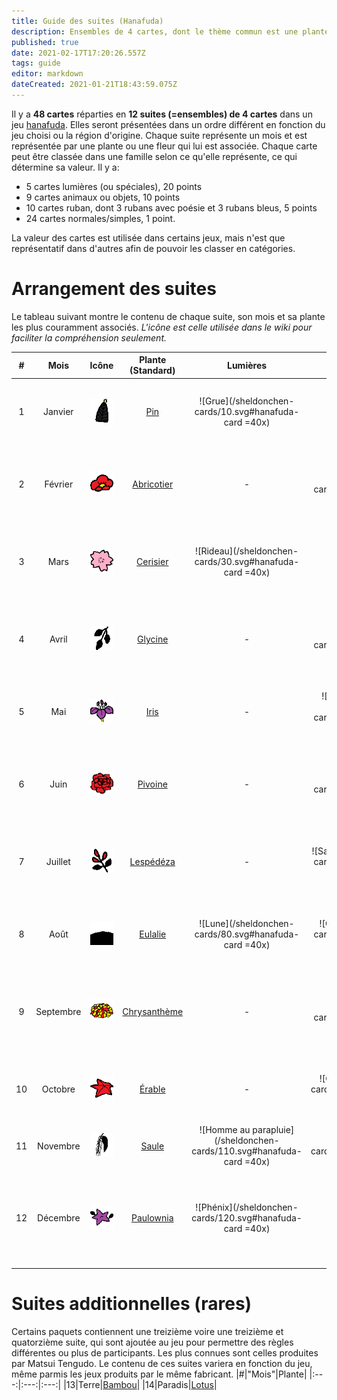 ```yaml
---
title: Guide des suites (Hanafuda)
description: Ensembles de 4 cartes, dont le thème commun est une plante particulière, représentant un mois ou un nombre.
published: true
date: 2021-02-17T17:20:26.557Z
tags: guide
editor: markdown
dateCreated: 2021-01-21T18:43:59.075Z
---
```


Il y a **48 cartes** réparties en **12 suites (=ensembles) de 4 cartes** dans un jeu [hanafuda](/en/hanafuda). Elles seront présentées dans un ordre différent en fonction du jeu choisi ou la région d'origine. Chaque suite représente un mois et est représentée par une plante ou une fleur qui lui est associée. Chaque carte peut être classée dans une famille selon ce qu'elle représente, ce qui détermine sa valeur. Il y a:
- 5 cartes lumières (ou spéciales), 20 points
- 9 cartes animaux ou objets, 10 points
- 10 cartes ruban, dont 3 rubans avec poésie et 3 rubans bleus, 5 points
- 24 cartes normales/simples, 1 point.

La valeur des cartes est utilisée dans certains jeux, mais n'est que représentatif dans d'autres afin de pouvoir les classer en catégories. 

# Arrangement des suites
Le tableau suivant montre le contenu de chaque suite, son mois et sa plante les plus couramment associés. 
*L'icône est celle utilisée dans le wiki pour faciliter la compréhension seulement.*

|#|Mois|Icône|Plante (Standard)|Lumières|Animaux/Objets|Rubans|Simples|
|:---:|:---:|:---:|:---:|:---:|:---:|:---:|:---:|
|1|Janvier|![Icon for month 1](/hanafuda/icons/monthicon_1.png)|[Pin](/fr/hanafuda/guide/Pin)|![Grue](/sheldonchen-cards/10.svg#hanafuda-card =40x)|-|![Ruban poésie pins](/sheldonchen-cards/11.svg#hanafuda-card =40x)|![Pins 1](/sheldonchen-cards/12.svg#hanafuda-card =40x)![Pins 2](/sheldonchen-cards/13.svg#hanafuda-card =40x)|
|2|Février|![Icon for month 2](/hanafuda/icons/monthicon_2.png)|[Abricotier](/fr/hanafuda/guide/Abricotier)|-|![Bouscarle](/sheldonchen-cards/20.svg#hanafuda-card =40x)|![Ruban poésie abricotiers](/sheldonchen-cards/21.svg#hanafuda-card =40x)|![Abricotiers 1](/sheldonchen-cards/22.svg#hanafuda-card =40x)![Abricotiers 2](/sheldonchen-cards/23.svg#hanafuda-card =40x)|
|3|Mars|![Icon for month 3](/hanafuda/icons/monthicon_3.png)|[Cerisier](/fr/hanafuda/guide/Cerisier)|![Rideau](/sheldonchen-cards/30.svg#hanafuda-card =40x)|-|![Ruban poésie cerisiers](/sheldonchen-cards/31.svg#hanafuda-card =40x)|![Cerisiers 1](/sheldonchen-cards/32.svg#hanafuda-card =40x)![Cerisiers 2](/sheldonchen-cards/33.svg#hanafuda-card =40x)|
|4|Avril|![Icon for month 4](/hanafuda/icons/monthicon_4.png)|[Glycine](/en/hanafuda/suits/wisteria)|-|![Petit coucou](/sheldonchen-cards/40.svg#hanafuda-card =40x)|![Ruban glycine](/sheldonchen-cards/41.svg#hanafuda-card =40x)|![Glycine 1](/sheldonchen-cards/42.svg#hanafuda-card =40x)![Glycine 2](/sheldonchen-cards/43.svg#hanafuda-card =40x)|
|5|Mai|![Icon for month 5](/hanafuda/icons/monthicon_5.png)|[Iris](/en/hanafuda/suits/iris)|-|![Pont de 8 planches](/sheldonchen-cards/50.svg#hanafuda-card =40x)|![Ruban iris](/sheldonchen-cards/51.svg#hanafuda-card =40x)|![Iris 1](/sheldonchen-cards/52.svg#hanafuda-card =40x)![Iris 2](/sheldonchen-cards/53.svg#hanafuda-card =40x)|
|6|Juin|![Icon for month 6](/hanafuda/icons/monthicon_6.png)|[Pivoine](/en/hanafuda/suits/peony)|-|![Papillons](/sheldonchen-cards/60.svg#hanafuda-card =40x)|![Ruban bleu pivoine](/sheldonchen-cards/61.svg#hanafuda-card =40x)|![Pivoine 1](/sheldonchen-cards/62.svg#hanafuda-card =40x)![Pivoine 2](/sheldonchen-cards/63.svg#hanafuda-card =40x)|
|7|Juillet|![Icon for month 7](/hanafuda/icons/monthicon_7.png)|[Lespédéza](/en/hanafuda/suits/bush-clover)|-|![Sanglier](/sheldonchen-cards/70.svg#hanafuda-card =40x)|![Ruban lespédéza](/sheldonchen-cards/71.svg#hanafuda-card =40x)|![Lespédéza 1](/sheldonchen-cards/72.svg#hanafuda-card =40x)![Lespédéza 2](/sheldonchen-cards/73.svg#hanafuda-card =40x)|
|8|Août|![Icon for month 8](/hanafuda/icons/monthicon_8.png)|[Eulalie](/en/hanafuda/suits/susuki-grass)|![Lune](/sheldonchen-cards/80.svg#hanafuda-card =40x)|![Oies](/sheldonchen-cards/81.svg#hanafuda-card =40x)|-|![Eulalie 1](/sheldonchen-cards/82.svg#hanafuda-card =40x)![Eulalie 2](/sheldonchen-cards/83.svg#hanafuda-card =40x)|
|9|Septembre|![Icon for month 9](/hanafuda/icons/monthicon_9.png)|[Chrysanthème](/en/hanafuda/suits/chrysanthemum)|-|![Coupe de saké](/sheldonchen-cards/90.svg#hanafuda-card =40x)|![Ruban bleu chrysanthème](/sheldonchen-cards/91.svg#hanafuda-card =40x)|![Chrysanthème 1](/sheldonchen-cards/92.svg#hanafuda-card =40x)![Chrysanthème 2](/sheldonchen-cards/93.svg#hanafuda-card =40x)|
|10|Octobre|![Icon for month 10](/hanafuda/icons/monthicon_10.png)|[Érable](/en/hanafuda/suits/maple)|-|![Cerf](/sheldonchen-cards/100.svg#hanafuda-card =40x)|![Ruban bleu érable](/sheldonchen-cards/101.svg#hanafuda-card =40x)|![Erable 1](/sheldonchen-cards/102.svg#hanafuda-card =40x)![Erable 2](/sheldonchen-cards/103.svg#hanafuda-card =40x)|
|11|Novembre|![Icon for month 11](/hanafuda/icons/monthicon_11.png)|[Saule](/en/hanafuda/suits/willow)|![Homme au parapluie](/sheldonchen-cards/110.svg#hanafuda-card =40x)|![Hirondelle](/sheldonchen-cards/111.svg#hanafuda-card =40x)|![Ruban saule](/sheldonchen-cards/112.svg#hanafuda-card =40x)|![Foudre](/sheldonchen-cards/113.svg#hanafuda-card =40x)|
|12|Décembre|![Icon for month 12](/hanafuda/icons/monthicon_12.png)|[Paulownia](/en/hanafuda/suits/paulownia)|![Phénix](/sheldonchen-cards/120.svg#hanafuda-card =40x)|-|-|![Paulownia 1](/sheldonchen-cards/121.svg#hanafuda-card =40x)![Paulownia 2](/sheldonchen-cards/122.svg =40x)![Paulownia 3](/sheldonchen-cards/123.svg =40x)|

# Suites additionnelles (rares)
Certains paquets contiennent une treizième voire une treizième et quatorzième suite, qui sont ajoutée au jeu pour permettre des règles différentes ou plus de participants. Les plus connues sont celles produites par Matsui Tengudo. Le contenu de ces suites variera en fonction du jeu, même parmis les jeux produits par le même fabricant. 
|#|"Mois"|Plante|
|:---:|:---:|:---:|
|13|Terre|[Bambou](/en/hanafuda/suits/bamboo)|
|14|Paradis|[Lotus](/en/hanafuda/suits/lotus)|

